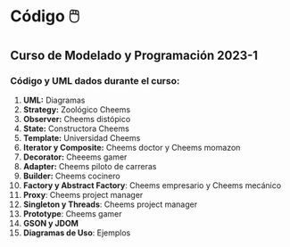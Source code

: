 # Código 🖱️

## Curso de Modelado y Programación 2023-1

### Código y UML dados durante el curso:

 1. **UML:** Diagramas
 2. **Strategy:** Zoológico Cheems
 3. **Observer:** Cheems distópico
 4. **State:** Constructora Cheems
 5. **Template:** Universidad Cheems
 6. **Iterator y Composite:** Cheems doctor y Cheems momazon
 7. **Decorator:** Cheeems gamer
 8. **Adapter:** Cheems piloto de carreras
 9. **Builder:** Cheems cocinero
 10. **Factory y Abstract Factory**: Cheems empresario y Cheems mecánico
 11. **Proxy**: Cheems project manager
 12. **Singleton y Threads**: Cheems project manager
 13. **Prototype**: Cheems gamer
 14. **GSON y JDOM**
 15. **Diagramas de Uso**: Ejemplos
